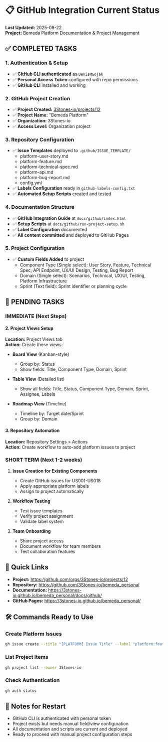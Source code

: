 # 📋 GitHub Integration Current Status

**Last Updated:** 2025-08-22  
**Project:** Bemeda Platform Documentation & Project Management

## ✅ **COMPLETED TASKS**

### **1. Authentication & Setup**
- ✅ **GitHub CLI authenticated** as `DenisMGojak`  
- ✅ **Personal Access Token** configured with repo permissions
- ✅ **GitHub CLI** installed and working

### **2. GitHub Project Creation**
- ✅ **Project Created:** [3Stones-io/projects/12](https://github.com/orgs/3Stones-io/projects/12)
- ✅ **Project Name:** "Bemeda Platform"
- ✅ **Organization:** 3Stones-io
- ✅ **Access Level:** Organization project

### **3. Repository Configuration**
- ✅ **Issue Templates** deployed to `.github/ISSUE_TEMPLATE/`
  - platform-user-story.md
  - platform-feature.md  
  - platform-technical-spec.md
  - platform-api.md
  - platform-bug-report.md
  - config.yml
- ✅ **Labels Configuration** ready in `github-labels-config.txt`
- ✅ **Automated Setup Scripts** created and tested

### **4. Documentation Structure**
- ✅ **GitHub Integration Guide** at `docs/github/index.html`
- ✅ **Setup Scripts** at `docs/github/run-project-setup.sh`
- ✅ **Label Configuration** documented
- ✅ **All content committed** and deployed to GitHub Pages

### **5. Project Configuration**
- ✅ **Custom Fields Added** to project
  - Component Type (Single select): User Story, Feature, Technical Spec, API Endpoint, UX/UI Design, Testing, Bug Report
  - Domain (Single select): Scenarios, Technical, UX/UI, Testing, Platform Infrastructure
  - Sprint (Text field): Sprint identifier or planning cycle

## 🔄 **PENDING TASKS**

### **IMMEDIATE (Next Steps)**

#### **2. Project Views Setup**
**Location:** Project Views tab  
**Action:** Create these views:

- **Board View** (Kanban-style)
  - Group by: Status
  - Show fields: Title, Component Type, Domain, Sprint

- **Table View** (Detailed list)
  - Show all fields: Title, Status, Component Type, Domain, Sprint, Assignee, Labels

- **Roadmap View** (Timeline)
  - Timeline by: Target date/Sprint
  - Group by: Domain

#### **3. Repository Automation**
**Location:** Repository Settings > Actions  
**Action:** Create workflow to auto-add platform issues to project

### **SHORT TERM (Next 1-2 weeks)**

1. **Issue Creation for Existing Components**
   - Create GitHub issues for US001-US018
   - Apply appropriate platform labels
   - Assign to project automatically

2. **Workflow Testing**
   - Test issue templates
   - Verify project assignment
   - Validate label system

3. **Team Onboarding**
   - Share project access
   - Document workflow for team members
   - Test collaboration features

## 🔗 **Quick Links**

- **Project:** https://github.com/orgs/3Stones-io/projects/12
- **Repository:** https://github.com/3Stones-io/bemeda_personal
- **Documentation:** https://3stones-io.github.io/bemeda_personal/docs/github/
- **GitHub Pages:** https://3stones-io.github.io/bemeda_personal/

## 🛠️ **Commands Ready to Use**

### **Create Platform Issues**
```bash
gh issue create --title "[PLATFORM] Issue Title" --label "platform:feature" --body "Description"
```

### **List Project Items**  
```bash
gh project list --owner 3Stones-io
```

### **Check Authentication**
```bash
gh auth status
```

## 📝 **Notes for Restart**

- GitHub CLI is authenticated with personal token
- Project exists but needs manual field/view configuration  
- All documentation and scripts are current and deployed
- Ready to proceed with manual project configuration steps